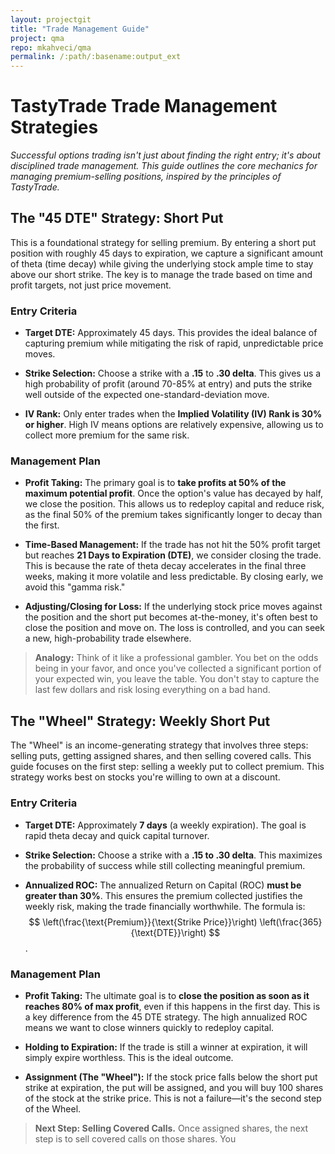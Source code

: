 ```yaml
---
layout: projectgit
title: "Trade Management Guide"
project: qma
repo: mkahveci/qma
permalink: /:path/:basename:output_ext
---
```


# TastyTrade Trade Management Strategies

*Successful options trading isn't just about finding the right entry; it's about disciplined trade management. This guide outlines the core mechanics for managing premium-selling positions, inspired by the principles of TastyTrade.*

## The "45 DTE" Strategy: Short Put

This is a foundational strategy for selling premium. By entering a short put position with roughly 45 days to expiration, we capture a significant amount of theta (time decay) while giving the underlying stock ample time to stay above our short strike. The key is to manage the trade based on time and profit targets, not just price movement.

### Entry Criteria

* **Target DTE:** Approximately 45 days. This provides the ideal balance of capturing premium while mitigating the risk of rapid, unpredictable price moves.

* **Strike Selection:** Choose a strike with a **.15** to **.30 delta**. This gives us a high probability of profit (around 70-85% at entry) and puts the strike well outside of the expected one-standard-deviation move.

* **IV Rank:** Only enter trades when the **Implied Volatility (IV) Rank is 30% or higher**. High IV means options are relatively expensive, allowing us to collect more premium for the same risk.

### Management Plan

* **Profit Taking:** The primary goal is to **take profits at 50% of the maximum potential profit**. Once the option's value has decayed by half, we close the position. This allows us to redeploy capital and reduce risk, as the final 50% of the premium takes significantly longer to decay than the first.

* **Time-Based Management:** If the trade has not hit the 50% profit target but reaches **21 Days to Expiration (DTE)**, we consider closing the trade. This is because the rate of theta decay accelerates in the final three weeks, making it more volatile and less predictable. By closing early, we avoid this "gamma risk."

* **Adjusting/Closing for Loss:** If the underlying stock price moves against the position and the short put becomes at-the-money, it's often best to close the position and move on. The loss is controlled, and you can seek a new, high-probability trade elsewhere.

> **Analogy:** Think of it like a professional gambler. You bet on the odds being in your favor, and once you've collected a significant portion of your expected win, you leave the table. You don't stay to capture the last few dollars and risk losing everything on a bad hand.

## The "Wheel" Strategy: Weekly Short Put

The "Wheel" is an income-generating strategy that involves three steps: selling puts, getting assigned shares, and then selling covered calls. This guide focuses on the first step: selling a weekly put to collect premium. This strategy works best on stocks you're willing to own at a discount.

### Entry Criteria

* **Target DTE:** Approximately **7 days** (a weekly expiration). The goal is rapid theta decay and quick capital turnover.

* **Strike Selection:** Choose a strike with a **.15 to .30 delta**. This maximizes the probability of success while still collecting meaningful premium.

* **Annualized ROC:** The annualized Return on Capital (ROC) **must be greater than 30%**. This ensures the premium collected justifies the weekly risk, making the trade financially worthwhile. The formula is: $$ \left(\frac{\text{Premium}}{\text{Strike Price}}\right) \left(\frac{365}{\text{DTE}}\right) $$.

### Management Plan

* **Profit Taking:** The ultimate goal is to **close the position as soon as it reaches 80% of max profit**, even if this happens in the first day. This is a key difference from the 45 DTE strategy. The high annualized ROC means we want to close winners quickly to redeploy capital.

* **Holding to Expiration:** If the trade is still a winner at expiration, it will simply expire worthless. This is the ideal outcome.

* **Assignment (The "Wheel"):** If the stock price falls below the short put strike at expiration, the put will be assigned, and you will buy 100 shares of the stock at the strike price. This is not a failure—it's the second step of the Wheel.

> **Next Step: Selling Covered Calls.** Once assigned shares, the next step is to sell covered calls on those shares. You